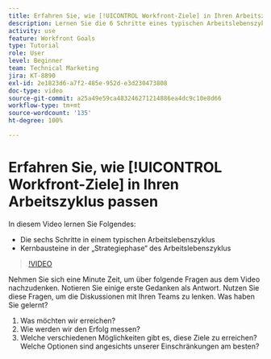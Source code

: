 ```yaml
---
title: Erfahren Sie, wie [!UICONTROL Workfront-Ziele] in Ihren Arbeitszyklus passen
description: Lernen Sie die 6 Schritte eines typischen Arbeitslebenszyklus und die Kernbausteine der „Strategiephase“ im Arbeitslebenszyklus kennen.
activity: use
feature: Workfront Goals
type: Tutorial
role: User
level: Beginner
team: Technical Marketing
jira: KT-8890
exl-id: 2e1823d6-a7f2-485e-952d-e3d230473808
doc-type: video
source-git-commit: a25a49e59ca483246271214886ea4dc9c10e8d66
workflow-type: tm+mt
source-wordcount: '135'
ht-degree: 100%

---
```


# Erfahren Sie, wie [!UICONTROL Workfront-Ziele] in Ihren Arbeitszyklus passen

In diesem Video lernen Sie Folgendes:

* Die sechs Schritte in einem typischen Arbeitslebenszyklus
* Kernbausteine in der „Strategiephase“ des Arbeitslebenszyklus

>[!VIDEO](https://video.tv.adobe.com/v/335184/?quality=12&learn=on)

<!--
Your turn graphic
-->

Nehmen Sie sich eine Minute Zeit, um über folgende Fragen aus dem Video nachzudenken. Notieren Sie einige erste Gedanken als Antwort. Nutzen Sie diese Fragen, um die Diskussionen mit Ihren Teams zu lenken. Was haben Sie gelernt?

1. Was möchten wir erreichen?
1. Wie werden wir den Erfolg messen?
1. Welche verschiedenen Möglichkeiten gibt es, diese Ziele zu erreichen? Welche Optionen sind angesichts unserer Einschränkungen am besten?
